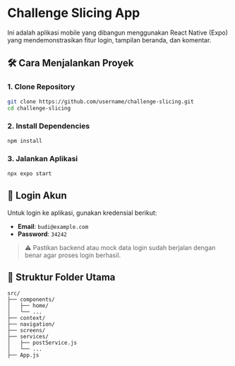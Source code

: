 # Challenge Slicing App

Ini adalah aplikasi mobile yang dibangun menggunakan React Native (Expo) yang mendemonstrasikan fitur login, tampilan beranda, dan komentar.

## 🛠️ Cara Menjalankan Proyek

### 1. Clone Repository

```bash
git clone https://github.com/username/challenge-slicing.git
cd challenge-slicing
```

### 2. Install Dependencies

```bash
npm install
```

### 3. Jalankan Aplikasi

```bash
npx expo start
```

## 🔐 Login Akun

Untuk login ke aplikasi, gunakan kredensial berikut:

- **Email**: `budi@example.com`  
- **Password**: `34242`

> ⚠️ Pastikan backend atau mock data login sudah berjalan dengan benar agar proses login berhasil.

## 📁 Struktur Folder Utama

```
src/
├── components/
│   ├── home/
│   └── ...
├── context/
├── navigation/
├── screens/
├── services/
│   ├── postService.js
│   └── ...
├── App.js